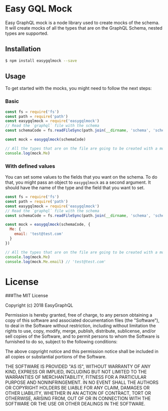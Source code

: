 # Easy GQL Mock 

Easy GraphQL mock is a node library used to create mocks of the schema. It will create
mocks of all the types that are on the GraphQL Schema, nested types are supported.

## Installation
```bash
$ npm install easygqlmock --save
```

## Usage
To get started with the mocks, you might need to follow the next steps:

### Basic
```js
const fs = require('fs')
const path = require('path')
const easygqlmock = require('easygqlmock')
// Read the `graphql` file with the schema
const schemaCode = fs.readFileSync(path.join(__dirname, 'schema', 'schema.gql'), 'utf8')

const mock = easygqlmock(schemaCode)

// All the types that are on the file are going to be created with a mock
console.log(mock.Me)
```

### With defined values
You can set some values to the fields that you want on the schema. To do that, you might pass
an object to `easygqlmock` as a second argument. It should have the name of the type and the
field that you want to set.

```js
const fs = require('fs')
const path = require('path')
const easygqlmock = require('easygqlmock')
// Read the `graphql` file with the schema
const schemaCode = fs.readFileSync(path.join(__dirname, 'schema', 'schema.gql'), 'utf8')

const mock = easygqlmock(schemaCode, {
  Me: {
    email: 'test@test.com'
  }
})

// All the types that are on the file are going to be created with a mock
console.log(mock.Me)
console.log(mock.Me.email) // 'test@test.com'
```

# License
###The MIT License

Copyright (c) 2018 EasyGraphQL

Permission is hereby granted, free of charge, to any person obtaining a copy
of this software and associated documentation files (the "Software"), to deal
in the Software without restriction, including without limitation the rights
to use, copy, modify, merge, publish, distribute, sublicense, and/or sell
copies of the Software, and to permit persons to whom the Software is
furnished to do so, subject to the following conditions:

The above copyright notice and this permission notice shall be included in
all copies or substantial portions of the Software.

THE SOFTWARE IS PROVIDED "AS IS", WITHOUT WARRANTY OF ANY KIND, EXPRESS OR
IMPLIED, INCLUDING BUT NOT LIMITED TO THE WARRANTIES OF MERCHANTABILITY,
FITNESS FOR A PARTICULAR PURPOSE AND NONINFRINGEMENT. IN NO EVENT SHALL THE
AUTHORS OR COPYRIGHT HOLDERS BE LIABLE FOR ANY CLAIM, DAMAGES OR OTHER
LIABILITY, WHETHER IN AN ACTION OF CONTRACT, TORT OR OTHERWISE, ARISING FROM,
OUT OF OR IN CONNECTION WITH THE SOFTWARE OR THE USE OR OTHER DEALINGS IN
THE SOFTWARE.